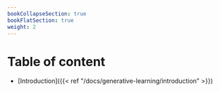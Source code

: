 ```yaml
---
bookCollapseSection: true
bookFlatSection: true
weight: 2
---
```


# Table of content

- [Introduction]({{< ref "/docs/generative-learning/introduction" >}})
